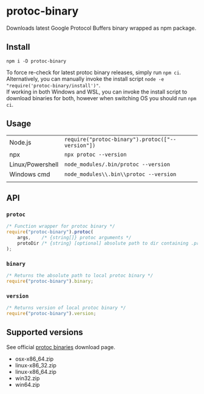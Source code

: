 # protoc-binary

Downloads latest Google Protocol Buffers binary wrapped as npm package.  

## Install

`npm i -D protoc-binary`

To force re-check for latest protoc binary releases, simply run `npm ci`.  
Alternatively, you can manually invoke the install script `node -e "require('protoc-binary/install')"`.  
If working in both Windows and WSL, you can invoke the install script to download binaries for both,
however when switching OS you should run `npm ci`.  

## Usage

|                  |                                                  |
| ---              | ---                                              |
| Node.js          | `require("protoc-binary").protoc(["--version"])` |
| npx              | `npx protoc --version`                           |
| Linux/Powershell | `node_modules/.bin/protoc --version`             |
| Windows cmd      | `node_modules\\.bin\\protoc --version`           |
|                  |                                                  |

## API

### `protoc`

```js
/* Function wrapper for protoc binary */
require("protoc-binary").protoc(
    args,    /* {string[]} protoc arguments */
    protoDir /* {string} [optional] absolute path to dir containing .proto files */
);
```

### `binary`

```js
/* Returns the absolute path to local protoc binary */
require("protoc-binary").binary;
```

### `version`

```js
/* Returns version of local protoc binary */
require("protoc-binary").version;
```

## Supported versions

See official [protoc binaries](https://api.github.com/repos/protocolbuffers/protobuf/releases/latest) download page.

* osx-x86_64.zip
* linux-x86_32.zip
* linux-x86_64.zip
* win32.zip
* win64.zip

